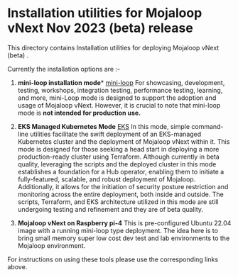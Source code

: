 # Installation utilities for Mojaloop vNext Nov 2023 (beta) release 

This directory contains Installation utilities for deploying Mojaloop vNext (beta) . 

Currently the installation options are :-

1. **mini-loop installation mode*** [mini-loop](./mini-loop/MINI-LOOP-README.md)
For showcasing, development, testing, workshops, integration testing, performance testing, learning, and more, mini-Loop mode is designed to support the adoption and usage of Mojaloop vNext. However, it is crucial to note that mini-loop mode is **not intended for production use.**

2. **EKS Managed Kubernetes Mode**  [EKS](./aws/EKS-README.md)
In this mode, simple command-line utilities facilitate the swift deployment of an EKS-managed Kubernetes cluster and the deployment of Mojaloop vNext within it. This mode is designed for those seeking a head start in deploying a more production-ready cluster using Terraform. Although currently in beta quality, leveraging the scripts and the deployed cluster in this mode establishes a foundation for a Hub operator, enabling them to initiate a fully-featured, scalable, and robust deployment of Mojaloop. Additionally, it allows for the initiation of security posture restriction and monitoring across the entire deployment, both inside and outside. The scripts, Terraform, and EKS architecture utilized in this mode are still undergoing testing and refinement and they are of beta quality. 
 
3. **Mojaloop vNext on Raspberry pi-4** This is pre-configured Ubuntu 22.04 image with a running mini-loop type deployment. The idea here is to bring small memory super low cost dev test and lab environments to the Mojaloop environment. 

For instructions on using these tools please use the corresponding links above. 